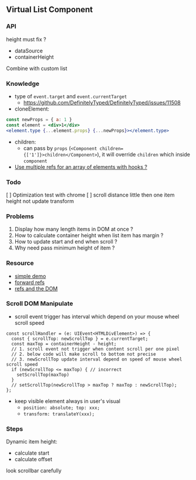 ## Virtual List Component

### API

height must fix ?

* dataSource
* containerHeight

Combine with custom list

### Knowledge

* type of `event.target` and `event.currentTarget`
  * https://github.com/DefinitelyTyped/DefinitelyTyped/issues/11508
* cloneElement:

```jsx
const newProps = { a: 1 }
const element = <div>1</div>
<element.type {...element.props} {...newProps}></element.type>
```

* children:
  * can pass by `props` (`<Component children={['1']}>children</Component>`), it will override `children` which
    inside `component`
* [Use multiple refs for an array of elements with hooks ?](https://stackoverflow.com/a/56063129/12819402)

### Todo

[ ] Optimization test with chrome
[ ] scroll distance little then one item height not update transform

### Problems

1. Display how many length items in DOM at once ?
2. How to calculate container height when list item has margin ?
3. How to update start and end when scroll ?
4. Why need pass minimum height of item ?

### Resource

* [simple demo](https://jsfiddle.net/97evysno/)
* [forward refs](https://reactjs.org/docs/forwarding-refs.html)
* [refs and the DOM](https://reactjs.org/docs/refs-and-the-dom.html)

### Scroll DOM Manipulate

* scroll event trigger has interval which depend on your mouse wheel scroll speed

```tsx
const scrollHandler = (e: UIEvent<HTMLDivElement>) => {
  const { scrollTop: newScrollTop } = e.currentTarget;
  const maxTop = containerHeight - height;
  // 1. scroll event not trigger when content scroll per one pixel
  // 2. below code will make scroll to bottom not precise
  // 3. newScrollTop update interval depend on speed of mouse wheel scroll speed
  if (newScrollTop <= maxTop) { // incorrect
    setScrollTop(maxTop)
  }
  // setScrollTop(newScrollTop > maxTop ? maxTop : newScrollTop);
};
```

* keep visible element always in user's visual
  * `position: absolute; top: xxx;`
  * `transform: translateY(xxx);`

### Steps

Dynamic item height:

* calculate start
* calculate offset

look scrollbar carefully
